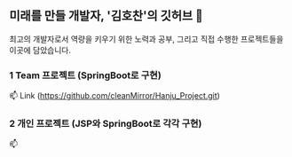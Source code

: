 ## 미래를 만들 개발자, '김호찬'의 깃허브 👋

<!--
**HochanKim/HochanKim** is a ✨ _special_ ✨ repository because its `README.md` (this file) appears on your GitHub profile.

Here are some ideas to get you started:

- 🔭 I’m currently working on ...
- 🌱 I’m currently learning ...
- 👯 I’m looking to collaborate on ...
- 🤔 I’m looking for help with ...
- 💬 Ask me about ...
- 📫 How to reach me: ...
- 😄 Pronouns: ...
- ⚡ Fun fact: ...
-->

최고의 개발자로서 역량을 키우기 위한 노력과 공부, 그리고 직접 수행한 프로젝트들을 이곳에 담았습니다.

### 1 Team 프로젝트 (SpringBoot로 구현)
📫 Link (https://github.com/cleanMirror/Hanju_Project.git)

### 2 개인 프로젝트 (JSP와 SpringBoot로 각각 구현)
📫
